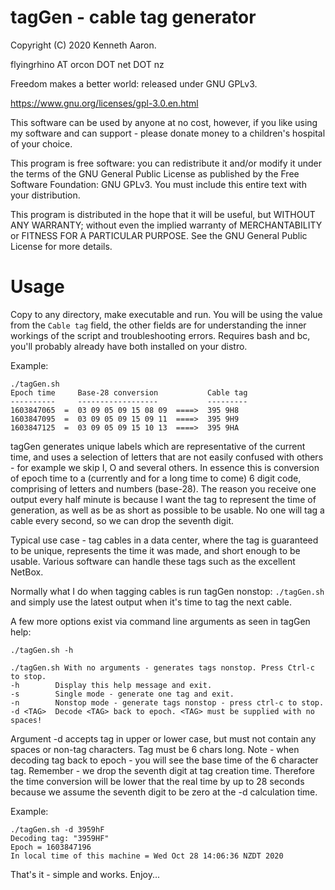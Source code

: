 
tagGen - cable tag generator
============================

Copyright (C) 2020 Kenneth Aaron.

flyingrhino AT orcon DOT net DOT nz

Freedom makes a better world: released under GNU GPLv3.

https://www.gnu.org/licenses/gpl-3.0.en.html

This software can be used by anyone at no cost, however,
if you like using my software and can support - please
donate money to a children's hospital of your choice.

This program is free software: you can redistribute it
and/or modify it under the terms of the GNU General Public
License as published by the Free Software Foundation:
GNU GPLv3. You must include this entire text with your
distribution.

This program is distributed in the hope that it will be
useful, but WITHOUT ANY WARRANTY; without even the implied
warranty of MERCHANTABILITY or FITNESS FOR A PARTICULAR
PURPOSE.
See the GNU General Public License for more details.


Usage
=====

Copy to any directory, make executable and run.
You will be using the value from the `Cable tag` field,
the other fields are for understanding the inner workings
of the script and troubleshooting errors.
Requires bash and bc, you'll probably already have both
installed on your distro.

Example:
```
./tagGen.sh
Epoch time     Base-28 conversion           Cable tag
----------     ------------------           ---------
1603847065  =  03 09 05 09 15 08 09  ====>  395 9H8
1603847095  =  03 09 05 09 15 09 11  ====>  395 9H9
1603847125  =  03 09 05 09 15 10 13  ====>  395 9HA
```

tagGen generates unique labels which are representative of
the current time, and uses a selection of letters that are
not easily confused with others - for example we skip I, O
and several others.
In essence this is conversion of epoch time to a
(currently and for a long time to come) 6 digit code,
comprising of letters and numbers (base-28).
The reason you receive one output every half minute is
because I want the tag to represent the time of generation,
as well as be as short as possible to be usable. No one will
tag a cable every second, so we can drop the seventh digit.

Typical use case - tag cables in a data center, where the
tag is guaranteed to be unique, represents the time it was
made, and short enough to be usable.
Various software can handle these tags such as the excellent NetBox.

Normally what I do when tagging cables is run tagGen nonstop:
`./tagGen.sh` and simply use the latest output when it's time to
tag the next cable.

A few more options exist via command line arguments as seen in tagGen help:

```
./tagGen.sh -h

./tagGen.sh With no arguments - generates tags nonstop. Press Ctrl-c to stop.
-h        Display this help message and exit.
-s        Single mode - generate one tag and exit.
-n        Nonstop mode - generate tags nonstop - press ctrl-c to stop.
-d <TAG>  Decode <TAG> back to epoch. <TAG> must be supplied with no spaces!
```

Argument -d accepts tag in upper or lower case, but must not
contain any spaces or non-tag characters. Tag must be 6 chars long.
Note - when decoding tag back to epoch - you will see the base
time of the 6 character tag. Remember - we drop the seventh digit
at tag creation time.
Therefore the time conversion will be lower that the real
time by up to 28 seconds because we assume the seventh digit
to be zero at the -d calculation time.

Example:
```
./tagGen.sh -d 3959hF
Decoding tag: "3959HF"
Epoch = 1603847196
In local time of this machine = Wed Oct 28 14:06:36 NZDT 2020
```

That's it - simple and works.
Enjoy...

